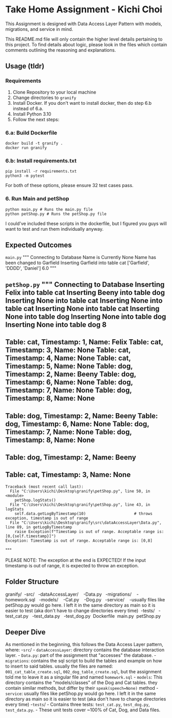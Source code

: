 # Take Home Assignment - Kichi Choi ##

This Assignment is designed with Data Access Layer Pattern with models, migrations, and service in mind.

This README.md file will only contain the higher level details pertaining to this project. To find details about logic, please look in the files which contain comments outlining the reasoning and explanations.

## Usage (tldr) ##

### Requirements ###
1. Clone Repository to your local machine
2. Change directories to `granify`
3. Install Docker. If you don't want to install docker, then do step 6.b instead of 6.a.
4. Install Python 3.10
5. Follow the next steps:

### 6.a: Build Dockerfile ###
```
docker build -t granify .
docker run granify
```

### 6.b: Install requirements.txt ###

```
pip install -r requirements.txt
python3 -m pytest
```

For both of these options, please ensure 32 test cases pass.

### 6. Run Main and petShop ###
```
python main.py # Runs the main.py file
python petShop.py # Runs the petShop.py file
```

I could've included these scripts in the dockerfile, but I figured you guys will want to test and run them individually anyway.


## Expected Outcomes ##
```main.py```
"""
Connecting to Database
Name is Currently None
Name has been changed to Garfield
Inserting Garfield into table cat
['Garfield', 'DDDD', 'Daniel']
6.0
"""

```petShop.py```
"""
Connecting to Database
Inserting Felix into table cat
Inserting Beeny into table dog
Inserting None into table cat
Inserting None into table cat
Inserting None into table cat
Inserting None into table dog
Inserting None into table dog
Inserting None into table dog
8
---------------------------------------
Table: cat, Timestamp: 1, Name: Felix
Table: cat, Timestamp: 3, Name: None
Table: cat, Timestamp: 4, Name: None
Table: cat, Timestamp: 5, Name: None
Table: dog, Timestamp: 2, Name: Beeny
Table: dog, Timestamp: 6, Name: None
Table: dog, Timestamp: 7, Name: None
Table: dog, Timestamp: 8, Name: None
---------------------------------------
Table: dog, Timestamp: 2, Name: Beeny
Table: dog, Timestamp: 6, Name: None
Table: dog, Timestamp: 7, Name: None
Table: dog, Timestamp: 8, Name: None
---------------------------------------
Table: dog, Timestamp: 2, Name: Beeny
---------------------------------------
Table: cat, Timestamp: 3, Name: None
---------------------------------------
```
Traceback (most recent call last):
  File "C:\Users\kichi\Desktop\granify\petShop.py", line 50, in <module>
    petShop.logStats()
  File "C:\Users\kichi\Desktop\granify\petShop.py", line 43, in logStats
    self.data.getLogByTimestamp(10)                     # throws exception, timestamp is out of range
  File "C:\Users\kichi\Desktop\granify\src\dataAccessLayer\Data.py", line 89, in getLogByTimestamp
    raise Exception(f"Timestamp is out of range. Acceptable range is: [0,{self.timestamp}]")
Exception: Timestamp is out of range. Acceptable range is: [0,8]
```
"""

PLEASE NOTE:
The exception at the end is EXPECTED! If the input timestamp is out of range, it is expected to throw an exception.

## Folder Structure ##
granify/
    &nbsp;-src/
        &nbsp;&nbsp;-dataAccessLayer/
            &nbsp;&nbsp;&nbsp;-Data.py
        &nbsp;&nbsp;-migrations/
            &nbsp;&nbsp;&nbsp;-homework.sql
        &nbsp;&nbsp;-models/
            &nbsp;&nbsp;&nbsp;-Cat.py
            &nbsp;&nbsp;&nbsp;-Dog.py
        &nbsp;&nbsp;-service/
            &nbsp;&nbsp;&nbsp;-usually files like petShop.py would go here. I left it in the same directory as main so it is easier to test (aka don't have to change directories every time)
    &nbsp;-tests/
        &nbsp;&nbsp;-test_cat.py
        &nbsp;&nbsp;-test_data.py
        &nbsp;&nbsp;-test_dog.py
    &nbsp;Dockerfile
    &nbsp;main.py
    &nbsp;petShop.py

## Deeper Dive ##
As mentioned in the beginning, this follows the Data Access Layer pattern, where:
-`src`/
    - `dataAccessLayer`: directory contains the database interaction layer.
        - `Data.py`: part of the assignment that "accesses" the database.
    - `migrations`: contains the sql script to build the tables and example on how to insert to said tables. usually the files are named: `001_cat_table_create.sql`, `002_dog_table_create.sql`, but the assignment told me to leave it as a singular file and named `homework.sql`
    - `models`: This directory contains the "models/classes" of the Dog and Cat tables. they contain similar methods, but differ by their `speak(speech=None)` method
    - `service`: usually files like petShop.py would go here. I left it in the same directory as main so it is easier to test (aka don't have to change directories every time)
-`tests`/
    - Contains three tests: `test_cat.py`, `test_dog.py`, `test_data.py`.
    - These unit tests cover ~100% of Cat, Dog, and Data files.
